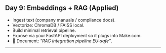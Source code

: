 ## Day 9: Embeddings + RAG (Applied)
- Ingest text (company manuals / compliance docs).
- Vectorize: ChromaDB / FAISS local.
- Build minimal retrieval pipeline.
- Expose via your FastAPI deployment so it plugs into Make.com.
- 📓 Document: *“RAG integration pipeline EU‑safe”*.

---